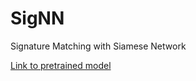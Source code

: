 # SigNN
Signature Matching with Siamese Network


[Link to pretrained model](https://drive.google.com/file/d/14_HCTjDEPCwl62dPbtflG4jwuvnLpU9u/view?usp=sharing)
